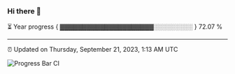 ### Hi there 👋

⏳ Year progress { ▓▓▓▓▓▓▓▓▓▓▓▓▓▓▓▓▓▓▓▓▓░░░░░░░░░ } 72.07 %

---

⏰ Updated on Thursday, September 21, 2023, 1:13 AM UTC

![Progress Bar CI](https://github.com/arthurbuhl/arthurbuhl/workflows/Progress%20Bar%20CI/badge.svg)
